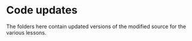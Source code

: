 # Code updates

The folders here contain updated versions of the modified source for the various lessons.  
